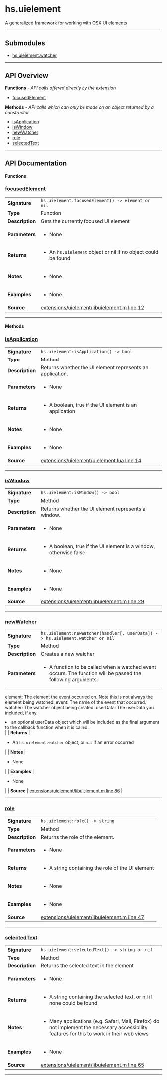 # hs.uielement

A generalized framework for working with OSX UI elements

---

## Submodules
 * [hs.uielement.watcher](hs.uielement.watcher.md)

---

## API Overview
**Functions** - _API calls offered directly by the extension_
 * [focusedElement](#focusedelement)

**Methods** - _API calls which can only be made on an object returned by a constructor_
 * [isApplication](#isapplication)
 * [isWindow](#iswindow)
 * [newWatcher](#newwatcher)
 * [role](#role)
 * [selectedText](#selectedtext)


---

## API Documentation

#### Functions


### [focusedElement](#focusedelement)

|                                             |                                                                                     |
| --------------------------------------------|-------------------------------------------------------------------------------------|
| **Signature**                               | `hs.uielement.focusedElement() -> element or nil`                                                                    |
| **Type**                                    | Function                                                                     |
| **Description**                             | Gets the currently focused UI element                                                                     |
| **Parameters**                              | <ul><li>None</li></ul> |
| **Returns**                                 | <ul><li>An `hs.uielement` object or nil if no object could be found</li></ul>          |
| **Notes**                                   | <ul><li>None</li></ul> |
| **Examples**                                | <ul><li>None</li></ul> |
| **Source**                                  | [extensions/uielement/libuielement.m line 12](https://github.com/CommandPost/CommandPost-App/blob/master/extensions/uielement/libuielement.m#L12) |

---

#### Methods


### [isApplication](#isapplication)

|                                             |                                                                                     |
| --------------------------------------------|-------------------------------------------------------------------------------------|
| **Signature**                               | `hs.uielement:isApplication() -> bool`                                                                    |
| **Type**                                    | Method                                                                     |
| **Description**                             | Returns whether the UI element represents an application.                                                                     |
| **Parameters**                              | <ul><li>None</li></ul> |
| **Returns**                                 | <ul><li>A boolean, true if the UI element is an application</li></ul>          |
| **Notes**                                   | <ul><li>None</li></ul> |
| **Examples**                                | <ul><li>None</li></ul> |
| **Source**                                  | [extensions/uielement/uielement.lua line 14](https://github.com/CommandPost/CommandPost-App/blob/master/extensions/uielement/uielement.lua#L14) |

---


### [isWindow](#iswindow)

|                                             |                                                                                     |
| --------------------------------------------|-------------------------------------------------------------------------------------|
| **Signature**                               | `hs.uielement:isWindow() -> bool`                                                                    |
| **Type**                                    | Method                                                                     |
| **Description**                             | Returns whether the UI element represents a window.                                                                     |
| **Parameters**                              | <ul><li>None</li></ul> |
| **Returns**                                 | <ul><li>A boolean, true if the UI element is a window, otherwise false</li></ul>          |
| **Notes**                                   | <ul><li>None</li></ul> |
| **Examples**                                | <ul><li>None</li></ul> |
| **Source**                                  | [extensions/uielement/libuielement.m line 29](https://github.com/CommandPost/CommandPost-App/blob/master/extensions/uielement/libuielement.m#L29) |

---


### [newWatcher](#newwatcher)

|                                             |                                                                                     |
| --------------------------------------------|-------------------------------------------------------------------------------------|
| **Signature**                               | `hs.uielement:newWatcher(handler[, userData]) -> hs.uielement.watcher or nil`                                                                    |
| **Type**                                    | Method                                                                     |
| **Description**                             | Creates a new watcher                                                                     |
| **Parameters**                              | <ul><li>A function to be called when a watched event occurs.  The function will be passed the following arguments:
  element: The element the event occurred on. Note this is not always the element being watched.
  event: The name of the event that occurred.
  watcher: The watcher object being created.
  userData: The userData you included, if any.</li><li>an optional userData object which will be included as the final argument to the callback function when it is called.</li></ul> |
| **Returns**                                 | <ul><li>An `hs.uielement.watcher` object, or `nil` if an error occurred</li></ul>          |
| **Notes**                                   | <ul><li>None</li></ul> |
| **Examples**                                | <ul><li>None</li></ul> |
| **Source**                                  | [extensions/uielement/libuielement.m line 86](https://github.com/CommandPost/CommandPost-App/blob/master/extensions/uielement/libuielement.m#L86) |

---


### [role](#role)

|                                             |                                                                                     |
| --------------------------------------------|-------------------------------------------------------------------------------------|
| **Signature**                               | `hs.uielement:role() -> string`                                                                    |
| **Type**                                    | Method                                                                     |
| **Description**                             | Returns the role of the element.                                                                     |
| **Parameters**                              | <ul><li>None</li></ul> |
| **Returns**                                 | <ul><li>A string containing the role of the UI element</li></ul>          |
| **Notes**                                   | <ul><li>None</li></ul> |
| **Examples**                                | <ul><li>None</li></ul> |
| **Source**                                  | [extensions/uielement/libuielement.m line 47](https://github.com/CommandPost/CommandPost-App/blob/master/extensions/uielement/libuielement.m#L47) |

---


### [selectedText](#selectedtext)

|                                             |                                                                                     |
| --------------------------------------------|-------------------------------------------------------------------------------------|
| **Signature**                               | `hs.uielement:selectedText() -> string or nil`                                                                    |
| **Type**                                    | Method                                                                     |
| **Description**                             | Returns the selected text in the element                                                                     |
| **Parameters**                              | <ul><li>None</li></ul> |
| **Returns**                                 | <ul><li>A string containing the selected text, or nil if none could be found</li></ul>          |
| **Notes**                                   | <ul><li>Many applications (e.g. Safari, Mail, Firefox) do not implement the necessary accessibility features for this to work in their web views</li></ul> |
| **Examples**                                | <ul><li>None</li></ul> |
| **Source**                                  | [extensions/uielement/libuielement.m line 65](https://github.com/CommandPost/CommandPost-App/blob/master/extensions/uielement/libuielement.m#L65) |

---

